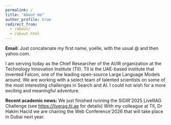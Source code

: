 ```yaml
---
permalink: /
title: "About me"
author_profile: true
redirect_from: 
  - /about/
  - /about.html
---
```


**Email:** Just concatenate my first name, yoelle, with the usual @ and then yahoo.com.  

I am serving today as the Chief Researcher of the  AI/IR organization at the Technology Innovation Institute (TII). TII is the UAE-based institute that invented Falcon, one of the leading open-source Large Language Models around. We are working with a select team of talented scientists on some of the most interesting challenges in Search and AI. I could not wish for a more exciting and meaningful adventure.


**Recent academic news:**
We just finished running the SIGIR'2025 LiveRAG Challenge (see https://liverag.tii.ae for details)
With my colleague at TII, Dr Hakim Hacid we are chairing the Web Conference'2026 that will take place in Dubai next year. 

